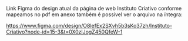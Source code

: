 Link Figma do design atual da página de web Instituto Criativo conforme mapeamos no pdf em anexo também é possivel ver o arquivo na íntegra:

https://www.figma.com/design/O8lefEx2SXvh5b3sKo37zh/Instituto-Criativo?node-id=15-3&t=0X0zlJogZ450QfeW-1
